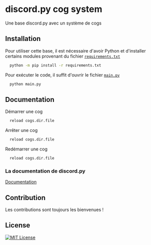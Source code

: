 
# discord.py cog system

Une base discord.py avec un système de cogs




## Installation

Pour utiliser cette base, il est nécessaire d'avoir Python et d'installer certains modules provenant du fichier [`requirements.txt`](/requirements.txt)

```bash
  python -m pip install -r requirements.txt
```

Pour exécuter le code, il suffit d'ouvrir le fichier [`main.py`](/main.py)

```bash
  python main.py
```

## Documentation

Démarrer une cog
```bash
  reload cogs.dir.file
```

Arrêter une cog
```bash
  reload cogs.dir.file
```

Redémarrer une cog
```bash
  reload cogs.dir.file
```

### La documentation de discord.py
[Documentation](https://discordpy.readthedocs.io/en/stable/)


## Contribution

Les contributions sont toujours les bienvenues !


## License

[![MIT License](https://img.shields.io/badge/License-MIT-green.svg)](/LICENSE)
